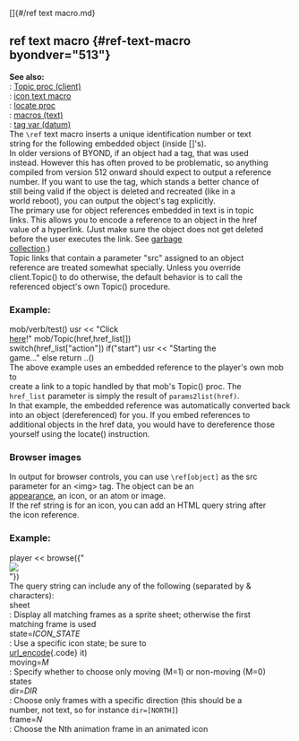 []{#/ref text macro.md}    
## ref text macro {#ref-text-macro byondver="513"}    
**See also:**    
:   [Topic proc (client)](/client/proc/Topic)    
:   [icon text macro](/DM/text/macros/icon)    
:   [locate proc](/proc/locate)    
:   [macros (text)](/DM/text/macros)    
:   [tag var (datum)](/datum/var/tag)    
The `\ref` text macro inserts a unique identification number or text    
string for the following embedded object (inside \[\]\'s).    
In older versions of BYOND, if an object had a tag, that was used    
instead. However this has often proved to be problematic, so anything    
compiled from version 512 onward should expect to output a reference    
number. If you want to use the tag, which stands a better chance of    
still being valid if the object is deleted and recreated (like in a    
world reboot), you can output the object\'s tag explicitly.    
The primary use for object references embedded in text is in topic    
links. This allows you to encode a reference to an object in the href    
value of a hyperlink. (Just make sure the object does not get deleted    
before the user executes the link. See [garbage    
collection](/DM/garbage).)    
Topic links that contain a parameter \"src\" assigned to an object    
reference are treated somewhat specially. Unless you override    
client.Topic() to do otherwise, the default behavior is to call the    
referenced object\'s own Topic() procedure.    
### Example:    
mob/verb/test() usr \<\< \"Click    
[here](?src=\ref%5Bsrc%5D;action=start)!\" mob/Topic(href,href_list\[\])    
switch(href_list\[\"action\"\]) if(\"start\") usr \<\< \"Starting the    
game\...\" else return ..()    
The above example uses an embedded reference to the player\'s own mob to    
create a link to a topic handled by that mob\'s Topic() proc. The    
`href_list` parameter is simply the result of `params2list(href)`.    
In that example, the embedded reference was automatically converted back    
into an object (dereferenced) for you. If you embed references to    
additional objects in the href data, you would have to dereference those    
yourself using the locate() instruction.    
### Browser images    
In output for browser controls, you can use `\ref[object]` as the src    
parameter for an \<img\> tag. The object can be an    
[appearance](/atom/var/appearance), an icon, or an atom or image.    
If the ref string is for an icon, you can add an HTML query string after    
the icon reference.    
### Example:    
player \<\< browse({\"    
![](\ref%5Bicon%5D?state=hungry&dir=%5BEAST%5D)    
\"})    
The query string can include any of the following (separated by &    
characters):    
sheet    
:   Display all matching frames as a sprite sheet; otherwise the first    
    matching frame is used    
state=*ICON_STATE*    
:   Use a specific icon state; be sure to    
    [url_encode](/proc/url_encode){.code} it)    
moving=*M*    
:   Specify whether to choose only moving (M=1) or non-moving (M=0)    
    states    
dir=*DIR*    
:   Choose only frames with a specific direction (this should be a    
    number, not text, so for instance `dir=[NORTH]`)    
frame=*N*    
:   Choose the Nth animation frame in an animated icon  